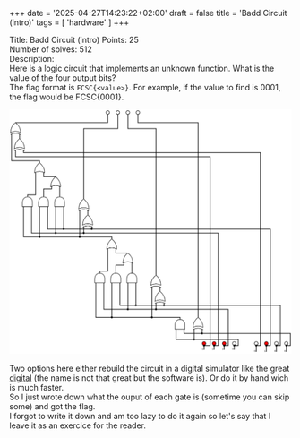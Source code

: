 +++
date = '2025-04-27T14:23:22+02:00'
draft = false 
title = 'Badd Circuit (intro)'
tags = [ 'hardware' ]
+++

Title: Badd Circuit (intro)
Points: 25  
Number of solves: 512  
Description:  
Here is a logic circuit that implements an unknown function. What is the value of the four output bits?   
The flag format is `FCSC{<value>}`. For example, if the value to find is 0001, the flag would be FCSC{0001}.  

![Circuit picture](./baddcircuit.png)

Two options here either rebuild the circuit in a digital simulator like the great [digital](https://github.com/hneemann/Digital) (the name is not that great but the software is). Or do it by hand wich is much faster.  
So I just wrote down what the ouput of each gate is (sometime you can skip some) and got the flag.  
I forgot to write it down and am too lazy to do it again so let's say that I leave it as an exercice for the reader.  
